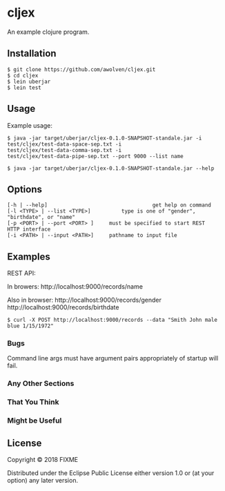 # cljex

An example clojure program.

## Installation

	$ git clone https://github.com/awolven/cljex.git
	$ cd cljex
	$ lein uberjar
	$ lein test

## Usage

Example usage:

    $ java -jar target/uberjar/cljex-0.1.0-SNAPSHOT-standale.jar -i
    test/cljex/test-data-space-sep.txt -i
    test/cljex/test-data-comma-sep.txt -i
    test/cljex/test-data-pipe-sep.txt --port 9000 --list name

	$ java -jar target/uberjar/cljex-0.1.0-SNAPSHOT-standale.jar --help

## Options

	[-h | --help]                                  get help on command
	[-l <TYPE> | --list <TYPE>]          type is one of "gender",
	"birthdate", or "name"
	[-p <PORT> | --port <PORT> ]     must be specified to start REST
	HTTP interface
	[-i <PATH> | --input <PATH>]     pathname to input file

## Examples

REST API:

In browers: http://localhost:9000/records/name

Also in browser:
http://localhost:9000/records/gender
http://localhost:9000/records/birthdate

	$ curl -X POST http://localhost:9000/records --data "Smith John male blue 1/15/1972"

### Bugs

Command line args must have argument pairs appropriately of startup
will fail.

### Any Other Sections
### That You Think
### Might be Useful

## License

Copyright © 2018 FIXME

Distributed under the Eclipse Public License either version 1.0 or (at
your option) any later version.
